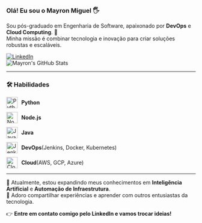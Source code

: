 ### Olá! Eu sou o Mayron Miguel 🖐️  

Sou pós-graduado em Engenharia de Software, apaixonado por **DevOps** e **Cloud Computing**. 🚀  
Minha missão é combinar tecnologia e inovação para criar soluções robustas e escaláveis.  

[![LinkedIn](https://img.shields.io/badge/LinkedIn-0077B5?style=for-the-badge&logo=linkedin&logoColor=white)](https://linkedin.com/in/mayron-miguel-de-freitas/)  
![Mayron's GitHub Stats](https://github-readme-stats.vercel.app/api?username=mayronmiguel&show_icons=true&theme=dark)  

---

### 🛠️ Habilidades  

<div style="display: flex; flex-direction: column; gap: 10px;">

<div style="display: flex; align-items: center;">
  <img src="https://upload.wikimedia.org/wikipedia/commons/c/c3/Python-logo-notext.svg" alt="Python Logo" style="width: 30px; height: 30px; margin-right: 10px;">
  <strong>Python</strong>
</div>

<div style="display: flex; align-items: center;">
  <img src="https://upload.wikimedia.org/wikipedia/commons/d/d9/Node.js_logo.svg" alt="Node.js Logo" style="width: 30px; height: 30px; margin-right: 10px;">
  <strong>Node.js</strong>
</div>

<div style="display: flex; align-items: center;">
  <img src="https://upload.wikimedia.org/wikipedia/en/3/30/Java_programming_language_logo.svg" alt="Java Logo" style="width: 30px; height: 30px; margin-right: 10px;">
  <strong>Java</strong>
</div>

<div style="display: flex; align-items: center;">
  <img src="https://upload.wikimedia.org/wikipedia/commons/e/e9/Jenkins_logo.svg" alt="Jenkins Logo" style="width: 30px; height: 30px; margin-right: 10px;">
  <strong>DevOps</strong> (Jenkins, Docker, Kubernetes)
</div>

<div style="display: flex; align-items: center;">
  <img src="https://upload.wikimedia.org/wikipedia/commons/9/93/Amazon_Web_Services_Logo.svg" alt="Cloud Logo" style="width: 30px; height: 30px; margin-right: 10px;">
  <strong>Cloud</strong> (AWS, GCP, Azure)
</div>

</div>

---

🌱 Atualmente, estou expandindo meus conhecimentos em **Inteligência Artificial** e **Automação de Infraestrutura**.  
💬 Adoro compartilhar experiências e aprender com outros entusiastas da tecnologia.  

👉 **Entre em contato comigo pelo LinkedIn e vamos trocar ideias!**

  
  

